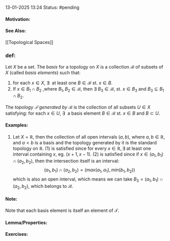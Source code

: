 13-01-2025 13:24
Status: #pending
#### Motivation:
#### See Also:
[[Topological Spaces]]
### def: 
Let $X$ be a set. The *basis* for a topology on $X$ is a collection $\mathcal{B}$ of subsets of $X$ (called *basis elements*) such that:
1. for each $x \in X$, $\exists\:$ at least one $B\in \mathcal{B}\text{ st. }x \in B$.
2. If $x \in B_{1}\cap B_{2}$ ,where $B_{1},B_{2}\in \mathcal{B}$, then $\exists\:B_{3}\in \mathcal{B}\text{, st. }x \in B_{3}\text{ and } B_{3}\subseteq B_{1}\cap B_{2}$.

The *topology $\mathcal{T}$ generated by $\mathcal{B}$* is the collection of all subsets $U\in X$ satisfying:
	for each $x \in U,\:\exists\:\text{ a basis element }B\in \mathcal{B}\text{ st. }x \in B\text{ and }B\subset U$.
#### Examples:
1. Let $X=\mathbb{R}$, then the collection of all open intervals $(a,b)$, where $a,b \in \mathbb{R}$, and $a<b$ is a basis and the topology generated by it is the standard topology on $\mathbb{R}$.
	(1) is satisfied since for every $x \in \mathbb{R},\exists\:$at least one interval containing $x$, eg. $(x+1,x-1)$.
	(2) is satisfied since if $x \in(a_{1},b_{1})\cap(a_{2},b_{2})$, then the intersection itself is an interval: $$
(a_{1},b_{1})\cap(a_{2},b_{2})=(max(a_{1},a_{1}),min(b_{1},b_{2}))$$
	which is also an open interval, which means we can take $B_{3}=(a_{1},b_{1})\cap(a_{2},b_{2})$, which belongs to $\mathcal{B}$.
	
#### Note:
Note that each basis element is itself an element of $\mathcal{T}$.
#### Lemma/Properties:
#### Exercises: